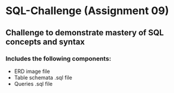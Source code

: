 # SQL-Challenge (Assignment 09)
## Challenge to demonstrate mastery of SQL concepts and syntax
### Includes the following components:

- ERD image file
- Table schemata  .sql file
- Queries .sql file 
